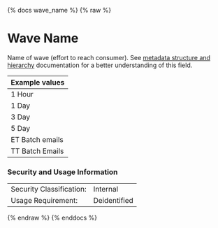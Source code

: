 {% docs wave_name %}
{% raw %}

# Wave Name

Name of wave (effort to reach consumer).
See [metadata structure and hierarchy](#!/model/model.aaa_life_data_platform.staging_metadata_metadata)
documentation for a better understanding of this field.

| Example values    |
|-------------------|
| 1 Hour            |
| 1 Day             |
| 3 Day             |
| 5 Day             |
| ET Batch emails   |
| TT Batch Emails   |

### Security and Usage Information
|    |    |
|---|---|
|Security Classification:| Internal |
|Usage Requirement:| Deidentified |

{% endraw %}
{% enddocs %}
